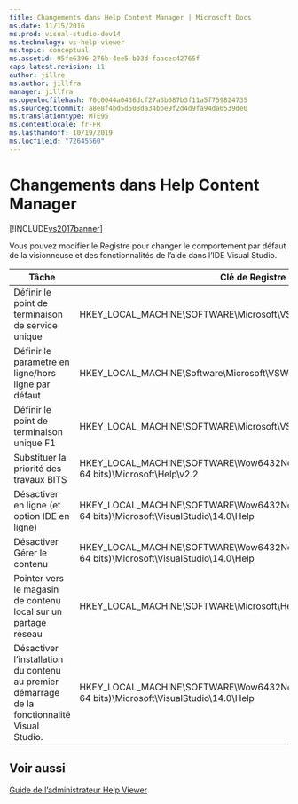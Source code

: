 ```yaml
---
title: Changements dans Help Content Manager | Microsoft Docs
ms.date: 11/15/2016
ms.prod: visual-studio-dev14
ms.technology: vs-help-viewer
ms.topic: conceptual
ms.assetid: 95fe6396-276b-4ee5-b03d-faacec42765f
caps.latest.revision: 11
author: jillre
ms.author: jillfra
manager: jillfra
ms.openlocfilehash: 70c0044a0436dcf27a3b087b3f11a5f759824735
ms.sourcegitcommit: a8e8f4bd5d508da34bbe9f2d4d9fa94da0539de0
ms.translationtype: MTE95
ms.contentlocale: fr-FR
ms.lasthandoff: 10/19/2019
ms.locfileid: "72645560"
---
```

# <a name="help-content-manager-overrides"></a>Changements dans Help Content Manager
[!INCLUDE[vs2017banner](../includes/vs2017banner.md)]

Vous pouvez modifier le Registre pour changer le comportement par défaut de la visionneuse et des fonctionnalités de l’aide dans l’IDE Visual Studio.

|Tâche|Clé de Registre|Valeur et définition|
|----------|------------------|--------------------------|
|Définir le point de terminaison de service unique|HKEY_LOCAL_MACHINE\SOFTWARE\Microsoft\VSWinExpress\14.0\Help|NewContentAndUpdateService--*HTTPValueForTheServiceEndpoint*.|
|Définir le paramètre en ligne/hors ligne par défaut|HKEY_LOCAL_MACHINE\Software\Microsoft\VSWinExpress\14.0\help|UseOnlineHelp--Entrez `0` pour spécifier l’aide locale, et `1` pour spécifier l’aide en ligne.|
|Définir le point de terminaison unique F1|HKEY_LOCAL_MACHINE\SOFTWARE\Microsoft\VSWinExpress\14.0\Help|OnlineBaseUrl--*HTTPValueForTheServiceEndpoint*|
|Substituer la priorité des travaux BITS|HKEY_LOCAL_MACHINE\SOFTWARE\Wow6432Node (sur un ordinateur 64 bits)\Microsoft\Help\v2.2|BITSPriority--Utilisez l’une des valeurs suivantes : **foreground**, **high**, **normal** ou **low**.|
|Désactiver en ligne (et option IDE en ligne)|HKEY_LOCAL_MACHINE\SOFTWARE\Wow6432Node (sur un ordinateur 64 bits)\Microsoft\VisualStudio\14.0\Help|OnlineHelpPreferenceDisabled--Indiquez la valeur 1 pour désactiver l’accès au contenu d’aide en ligne.|
|Désactiver Gérer le contenu|HKEY_LOCAL_MACHINE\SOFTWARE\Wow6432Node (sur un ordinateur 64 bits)\Microsoft\VisualStudio\14.0\Help|ContentManagementDisabled--Indiquez la valeur 1 pour désactiver l’onglet **Gérer le contenu** dans la visionneuse d’aide.|
|Pointer vers le magasin de contenu local sur un partage réseau|HKEY_LOCAL_MACHINE\SOFTWARE\Microsoft\Help\v2.2\Catalogs\VisualStudio11|LocationPath=« *ContentStoreNetworkShare* »|
|Désactiver l’installation du contenu au premier démarrage de la fonctionnalité Visual Studio.|HKEY_LOCAL_MACHINE\SOFTWARE\Wow6432Node (sur un ordinateur 64 bits)\Microsoft\VisualStudio\14.0\Help|DisableFirstRunHelpSelection--Définir sur 1 pour désactiver les fonctionnalités d’aide configurées au premier démarrage de Visual Studio.|

## <a name="see-also"></a>Voir aussi
 [Guide de l’administrateur Help Viewer](../ide/help-viewer-administrator-guide.md)

